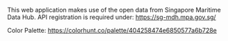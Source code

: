 This web application makes use of the open data from Singapore Maritime Data Hub.
API registration is required under:  https://sg-mdh.mpa.gov.sg/

Color Palette: https://colorhunt.co/palette/404258474e6850577a6b728e